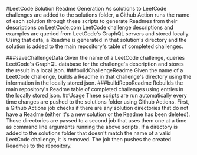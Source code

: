 #LeetCode Solution Readme Generation
As solutions to LeetCode challenges are added to the solutions folder, a Github Action runs the name of each solution through these scripts to generate Readmes from their descriptions on LeetCode.com
LeetCode challenge descriptions and examples are queried from LeetCode's GraphQL servers and stored locally. Using that data, a Readme is generated in that solution's directory and the solution is added to the main repository's table of completed challenges.

###saveChallengeData
Given the name of a LeetCode challenge, queries LeetCode's GraphQL database for the challenge's description and stores the result in a local json.
###buildChallengeReadme
Given the name of a LeetCode challenge, builds a Readme in that challenge's directory using the information in the locally stored json.
###buildRepoReadme
Rebuilds the main repository's Readme table of completed challenges using entries in the locally stored json.
##Usage
These scripts are run automatically every time changes are pushed to the solutions folder using Github Actions.
First, a Github Actions job checks if there are any solution directories that do not have a Readme (either it's a new solution or the Readme has been deleted). Those directories are passed to a second job that uses them one at a time as command line arguments running the above scripts.
If a directory is added to the solutions folder that doesn't match the name of a valid LeetCode challenge, it is removed. The job then pushes the created Readmes to the repository.